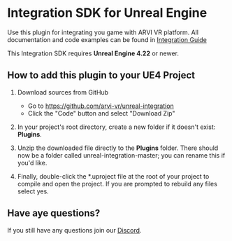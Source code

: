 # Integration SDK for Unreal Engine
Use this plugin for integrating you game with ARVI VR platform. All documentation and code examples can be found in [Integration Guide](https://arvi-vr.github.io/integration-guide/tabs/integrations-unreal/)

This Integration SDK requires **Unreal Engine 4.22** or newer.

## How to add this plugin to your UE4 Project

1. Download sources from GitHub
    * Go to https://github.com/arvi-vr/unreal-integration
    * Click the "Code" button and select "Download Zip"

2. In your project's root directory, create a new folder if it doesn't exist: **Plugins**.
3. Unzip the downloaded file directly to the **Plugins** folder. There should now be a folder called unreal-integration-master; you can rename this if you'd like.
4. Finally, double-click the *.uproject file at the root of your project to compile and open the project. If you are prompted to rebuild any files select yes.

## Have aye questions?
If you still have any questions join our [Discord](https://discord.gg/DQHrdaS9pc).
